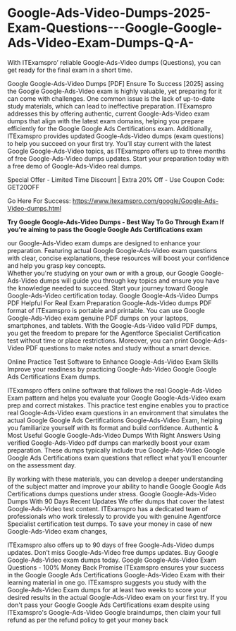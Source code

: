 # Google-Ads-Video-Dumps-2025-Exam-Questions---Google-Google-Ads-Video-Exam-Dumps-Q-A-
With ITExamspro’ reliable Google-Ads-Video dumps (Questions), you can get ready for the final exam in a short time.

Google Google-Ads-Video Dumps [PDF] Ensure To Success [2025] assing the Google Google-Ads-Video exam is highly valuable, yet preparing for it can come with challenges. One common issue is the lack of up-to-date study materials, which can lead to ineffective preparation. ITExamspro addresses this by offering authentic, current Google-Ads-Video exam dumps that align with the latest exam domains, helping you prepare efficiently for the Google Google Ads Certifications exam. Additionally, ITExamspro provides updated Google-Ads-Video dumps (exam questions) to help you succeed on your first try. You’ll stay current with the latest Google Google-Ads-Video topics, as ITExamspro offers up to three months of free Google-Ads-Video dumps updates. Start your preparation today with a free demo of Google-Ads-Video real dumps. 

Special Offer - Limited Time Discount | Extra 20% Off - Use Coupon Code: GET20OFF 

Go Here For Success: https://www.itexamspro.com/google/Google-Ads-Video-dumps.html

**Try Google Google-Ads-Video Dumps - Best Way To Go Through Exam If you're aiming to pass the Google Google Ads Certifications exam**

our Google-Ads-Video exam dumps are designed to enhance your preparation. Featuring actual Google Google-Ads-Video exam questions with clear, concise explanations, these resources will boost your confidence and help you grasp key concepts.  
Whether you're studying on your own or with a group, our Google Google-Ads-Video dumps will guide you through key topics and ensure you have the knowledge needed to succeed. Start your journey toward Google Google-Ads-Video certification today. Google Google-Ads-Video Dumps PDF Helpful For Real Exam Preparation Google-Ads-Video dumps PDF format of ITExamspro is portable and printable. You can use Google Google-Ads-Video exam genuine PDF dumps on your laptops, smartphones, and tablets. With the Google-Ads-Video valid PDF dumps, you get the freedom to prepare for the Agentforce Specialist Certification test without time or place restrictions. Moreover, you can print Google-Ads-Video PDF questions to make notes and study without a smart device. 


Online Practice Test Software to Enhance Google-Ads-Video Exam Skills Improve your readiness by practicing Google-Ads-Video Google Google Ads Certifications Exam dumps. 

ITExamspro offers online software that follows the real Google-Ads-Video Exam pattern and helps you evaluate your Google Google-Ads-Video exam prep and correct mistakes. 
This practice test engine enables you to practice real Google-Ads-Video exam questions in an environment that simulates the actual Google Google Ads Certifications Google-Ads-Video Exam, helping you familiarize yourself with its format and build confidence. Authentic & Most Useful Google Google-Ads-Video Dumps With Right Answers Using verified Google-Ads-Video pdf dumps can markedly boost your exam preparation. These dumps typically include true Google-Ads-Video Google Google Ads Certifications exam questions that reflect what you’ll encounter on the assessment day. 


By working with these materials, you can develop a deeper understanding of the subject matter and improve your ability to handle Google Google Ads Certifications dumps questions under stress. Google Google-Ads-Video Dumps With 90 Days Recent Updates We offer dumps that cover the latest Google-Ads-Video test content. ITExamspro has a dedicated team of professionals who work tirelessly to provide you with genuine Agentforce Specialist certification test dumps. To save your money in case of new Google-Ads-Video exam changes,


ITExamspro also offers up to 90 days of free Google-Ads-Video dumps updates. Don’t miss Google-Ads-Video free dumps updates. Buy Google Google-Ads-Video exam dumps today. Google Google-Ads-Video Exam Questions - 100% Money Back Promise  ITExamspro ensures your success in the Google Google Ads Certifications Google-Ads-Video Exam with their learning material in one go. ITExamspro suggests you study with the Google-Ads-Video Exam dumps for at least two weeks to score your desired results in the actual Google-Ads-Video exam on your first try. If you don't pass your Google Google Ads Certifications exam despite using ITExamspro's Google-Ads-Video Google braindumps, then claim your full refund as per the refund policy to get your money back

